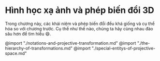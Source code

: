 # Hình học xạ ảnh và phép biến đổi 3D

Trong chương này, các khái niệm và phép biến đổi đều khá giống và cụ thể hóa so với chương trước. Cụ thể như thế nào, chúng ta hãy cùng nhau đào sâu hơn để tìm hiểu :smile:.

@import "./notations-and-projective-transformation.md"
@import "./the-hierarchy-of-transformations.md"
@import "./special-entitys-of-projective-space.md"